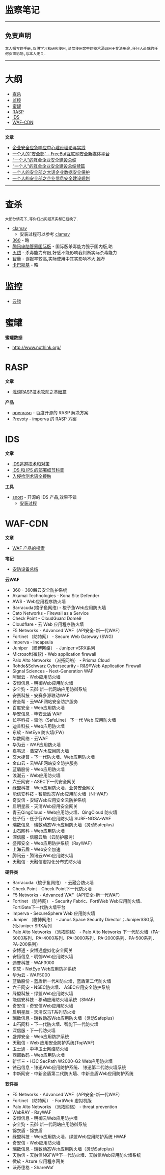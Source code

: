 # 监察笔记

---

## 免责声明

`本人撰写的手册,仅供学习和研究使用,请勿使用文中的技术源码用于非法用途,任何人造成的任何负面影响,与本人无关.`

---

# 大纲

* [查杀](#查杀)
* [监控](#监控)
* [蜜罐](#蜜罐)
* [RASP](#RASP)
* [IDS](#IDS)
* [WAF-CDN](#WAF-CDN)

---

**文章**
- [企业安全应急响应中心建设理论与实践](https://security.tencent.com/index.php/blog/msg/84)
- [一个人的“安全部” - FreeBuf互联网安全新媒体平台](https://www.freebuf.com/articles/security-management/126254.html)
- [“一个人”的互金企业安全建设总结](https://www.freebuf.com/articles/neopoints/158724.html)
- [“一个人”的互金企业安全建设总结续篇](https://www.freebuf.com/articles/es/225580.html)
- [一个人的安全部之大话企业数据安全保护](https://www.freebuf.com/articles/database/185288.html)
- [一个人的安全部之企业信息安全建设规划](https://www.freebuf.com/articles/es/184078.html)

---

# 查杀

`大部分情况下,等你扫出问题其实都已经晚了.`

- [clamav](https://www.clamav.net/downloads)
    - 安装过程可以参考 [clamav](../../../运维/Linux/Power-Linux.md#clamav)
- [360](https://sd.360.cn/) - 略
- [腾讯电脑管家国际版](https://www.pcmgr-global.com/) - 国际版杀毒能力强于国内版,略
- [火绒](https://www.huorong.cn/) - 杀毒能力有限,好感不能影响我判断实际杀毒能力
- [智量](https://www.wisevector.com/) - 误报率较高,实际使用中其实影响不大,推荐
- [卡巴斯基](https://www.kaspersky.com.cn/) - 略

# 监控

- [云锁](https://www.yunsuo.com.cn/)

# 蜜罐

**蜜罐数据**
- http://www.nothink.org/

# RASP

**文章**
- [浅谈RASP技术攻防之基础篇](https://www.freebuf.com/articles/web/197823.html)

**产品**
- [openrasp](https://github.com/baidu/openrasp/) - 百度开源的 RASP 解决方案
- [Prevoty](https://www.imperva.com/products/runtime-application-self-protection-rasp/) - imperva 的 RASP 方案

# IDS

**文章**
- [IDS逃避技术和对策](https://www.oschina.net/question/12_6140)
- [IDS 和 IPS 的部署细节科普](http://www.freebuf.com/articles/rookie/149445.html)
- [入侵检测术语全接触](https://zhuanlan.zhihu.com/p/30434636)

**工具**
- [snort](https://www.snort.org/) - 开源的 IDS 产品,效果不错
    - [安装过程](../../../运维/Linux/Power-Linux.md#Snort)

# WAF-CDN

**文章**
- [WAF 产品的探索](https://zhuanlan.zhihu.com/p/25307262)

**笔记**
- [安防设备总结](../RedTeam/安防设备总结.md)

**云WAF**
- 360 - 360磐云安全防护系统
- Akamai Technologies - Kona Site Defender
- AWS - Web应用程序防火墙
- Barracuda(梭子鱼网络) - 梭子鱼Web应用防火墙
- Cato Networks - Firewall as a Service
- Check Point - CloudGuard Dome9
- Cloudflare - 云 Web 应用程序防火墙
- F5 Networks - Advanced WAF（API安全-新一代WAF）
- Fortinet （防特网） - Secure Web Gateway (SWG)
- Imperva - Incapsula
- Juniper （瞻博网络） - Juniper vSRX系列
- Microsoft(微软) - Web application firewall
- Palo Alto Networks （派拓网络） - Prisma Cloud
- Rohde&Schwarz Cybersecurity - R&S®Web Application Firewall
- Signal Sciences - Next-Generation WAF
- 阿里云 - Web应用防火墙
- 安恒信息 - 明御Web应用防火墙
- 安全狗 - 云御·新一代网站应用防御系统
- 安赛科技 - 安赛多源联动WAF
- 安全帮 - 云WAF网站安全防护服务
- 百度安全 - Web应用防火墙
- 毕安信息 - 毕安云盾 WAF
- 长亭科技 - 雷池（SafeLine） 下一代 Web 应用防火墙
- 迪普科技 - Web应用防火墙
- 东软 - NetEye 防火墙(FW)
- 华数网络 - 云WAF
- 华为云 - WAF应用防火墙
- 嘉韦思 - 浩克Web应用防火墙
- 交大捷普 - 下一代防火墙、Web应用防火墙
- 金山云 - 云WAF网站安全防护服务
- 蓝盾股份 - Web应用防火墙
- 浪潮云 - Web应用防火墙
- 六壬网安 - ASEC下一代安全网关
- 绿盟科技 - Web应用防火墙、业务安全网关
- 能信安科技 - 智能动态Web应用防火墙（NI-WAF）
- 奇安信 - 安域Web应用安全云防护系统
- 启明星辰 - 天清Web应用安全网关
- 青云QingCloud - Web应用防火墙、QingCloud 防火墙
- 任子行 - 任子行Web应用防火墙 SURF-NGSA-WAF
- 瑞数信息 - 瑞数动态Web应用防火墙（灵动Safeplus）
- 山石网科 - Web应用防火墙
- 深信服 - 信服云盾（云防护服务）
- 盛邦安全 - Web应用防护系统（RayWAF）
- 上海云盾 - Web安全加速
- 腾讯云 - 腾讯云Web应用防火墙
- 天融信 - 天融信虚拟化分布式防火墙

**硬件类**
- Barracuda（梭子鱼网络） - 云融合防火墙
- Check Point - Check Point下一代防火墙
- F5 Networks - Advanced WAF（API安全-新一代WAF）
- Fortinet （防特网） - Security Fabric、FortiWeb Web应用防火墙、FortiGate下一代防火墙平台
- Imperva - SecureSphere Web 应用防火墙
- Juniper （瞻博网络） - Junos Space Security Director；JuniperSSG系列;Juniper SRX系列
- Palo Alto Networks （派拓网络） - Palo Alto Networks 下一代防火墙（PA-5000系列、PA-4000系列、PA-3000系列、PA-2000系列、PA-500系列、PA-200系列）
- 安博通 - 安博通虚拟化安全网关
- 安恒信息 - 明御Web应用防火墙
- 迪普科技 - WAF3000
- 东软 - NetEye Web应用防护系统
- 华为云 - WAF5000
- 蓝盾股份 - 蓝盾新一代Al防火墙，蓝盾第二代防火墙
- 六壬网安 - NSEC防火墙、 ASEC应用安全防护系统
- 绿盟科技 - 绿盟Web应用防火墙
- 能信安科技 - 移动应用防火墙系统（SMAF）
- 奇安信 - 奇安信Web应用防火墙
- 启明星辰 - 天清汉马T系列防火墙
- 瑞数信息 - 瑞数动态Web应用防火墙（灵动Safeplus）
- 山石网科 - 下一代防火墙、智能下一代防火墙
- 深信服 - 下一代防火墙
- 盛邦安全 - Web应用防护系统
- 天融信 - Web 应用安全防护系统(TopWAF)
- 卫士通 - 中华卫士网络防火墙
- 西部数码 - Web应用防火墙
- 新华三 - H3C SecPath W2000-G2 Web应用防火墙
- 铱迅信息 - 铱迅Web应用防护系统、 铱迅第二代防火墙系统
- 中新网安 - 中新金盾第二代防火墙、中新金盾Web应用防护系统

**软件类**
- F5 Networks - Advanced WAF（API安全-新一代WAF）
- Fortinet （防特网） - FortiWeb 虚拟机版
- Palo Alto Networks （派拓网络） - threat prevention
- WebRAY - RayWAF
- 安恒信息 - 明御云Web应用防护墙
- 安全狗 - 云御·新一代网站应用防御系统
- 锦衣盾 - 锦衣盾
- 绿盟科技 - Web应用防火墙、绿盟Web应用防护系统 HWAF
- 奇安信 - Web应用防火墙
- 瑞数信息 - 瑞数动态Web应用防火墙（灵动Safeplus）
- 天融信 - 天融信NGFW®下一代防火墙、天融信Web应用防火墙系统
- 微软 - Azure 应用程序网关
- 沃奇德格 - ShareWaf
